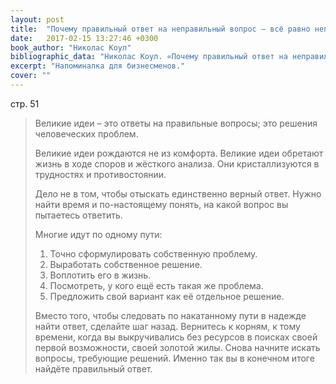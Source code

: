 ```yaml
---
layout: post
title:  "Почему правильный ответ на неправильный вопрос – всё равно неправильный ответ"
date:   2017-02-15 13:27:46 +0300
book_author: "Николас Коул"
bibliographic_data: "Николас Коул. «Почему правильный ответ на неправильный вопрос – всё равно неправильный ответ». Ж. «Деловое совершенство» (BusinessExcellence), № 1, 2017 г., стр. 50-51"
excerpt: "Напоминалка для бизнесменов."
cover: ""
---
```


стр. 51

> Великие идеи – это ответы на правильные вопросы; это решения человеческих проблем.
>
> Великие идеи рождаются не из комфорта. Великие идеи обретают жизнь в ходе споров и жёсткого анализа. Они кристаллизуются в трудностях и противостоянии.
>
> Дело не в том, чтобы отыскать единственно верный ответ. Нужно найти время и по-настоящему понять, на какой вопрос вы пытаетесь ответить.
>
> Многие идут по одному пути:
>
> 1. Точно сформулировать собственную проблему.
> 2. Выработать собственное решение.
> 3. Воплотить его в жизнь.
> 4. Посмотреть, у кого ещё есть такая же проблема.
> 5. Предложить свой вариант как её отдельное решение.
>
> Вместо того, чтобы следовать по накатанному пути в надежде найти ответ, сделайте шаг назад. Вернитесь к корням, к тому времени, когда вы выкручивались без ресурсов в поисках своей первой возможности, своей золотой жилы. Снова начните искать вопросы, требующие решений. Именно так вы в конечном итоге найдёте правильный ответ.


